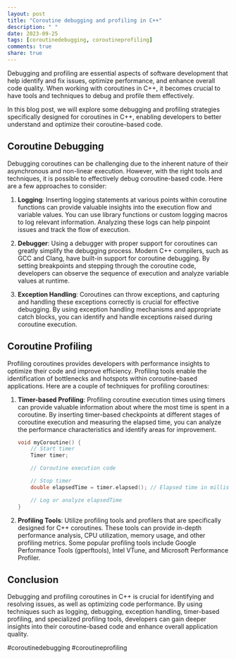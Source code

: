 ```yaml
---
layout: post
title: "Coroutine debugging and profiling in C++"
description: " "
date: 2023-09-25
tags: [coroutinedebugging, coroutineprofiling]
comments: true
share: true
---
```


Debugging and profiling are essential aspects of software development that help identify and fix issues, optimize performance, and enhance overall code quality. When working with coroutines in C++, it becomes crucial to have tools and techniques to debug and profile them effectively.

In this blog post, we will explore some debugging and profiling strategies specifically designed for coroutines in C++, enabling developers to better understand and optimize their coroutine-based code.

## Coroutine Debugging

Debugging coroutines can be challenging due to the inherent nature of their asynchronous and non-linear execution. However, with the right tools and techniques, it is possible to effectively debug coroutine-based code. Here are a few approaches to consider:

1. **Logging**: Inserting logging statements at various points within coroutine functions can provide valuable insights into the execution flow and variable values. You can use library functions or custom logging macros to log relevant information. Analyzing these logs can help pinpoint issues and track the flow of execution.

2. **Debugger**: Using a debugger with proper support for coroutines can greatly simplify the debugging process. Modern C++ compilers, such as GCC and Clang, have built-in support for coroutine debugging. By setting breakpoints and stepping through the coroutine code, developers can observe the sequence of execution and analyze variable values at runtime.

3. **Exception Handling**: Coroutines can throw exceptions, and capturing and handling these exceptions correctly is crucial for effective debugging. By using exception handling mechanisms and appropriate catch blocks, you can identify and handle exceptions raised during coroutine execution.

## Coroutine Profiling

Profiling coroutines provides developers with performance insights to optimize their code and improve efficiency. Profiling tools enable the identification of bottlenecks and hotspots within coroutine-based applications. Here are a couple of techniques for profiling coroutines:

1. **Timer-based Profiling**: Profiling coroutine execution times using timers can provide valuable information about where the most time is spent in a coroutine. By inserting timer-based checkpoints at different stages of coroutine execution and measuring the elapsed time, you can analyze the performance characteristics and identify areas for improvement.

   ```cpp
   void myCoroutine() {
       // Start timer
       Timer timer;

       // Coroutine execution code

       // Stop timer
       double elapsedTime = timer.elapsed(); // Elapsed time in milliseconds

       // Log or analyze elapsedTime
   }
   ```

2. **Profiling Tools**: Utilize profiling tools and profilers that are specifically designed for C++ coroutines. These tools can provide in-depth performance analysis, CPU utilization, memory usage, and other profiling metrics. Some popular profiling tools include Google Performance Tools (gperftools), Intel VTune, and Microsoft Performance Profiler.

## Conclusion

Debugging and profiling coroutines in C++ is crucial for identifying and resolving issues, as well as optimizing code performance. By using techniques such as logging, debugging, exception handling, timer-based profiling, and specialized profiling tools, developers can gain deeper insights into their coroutine-based code and enhance overall application quality.

#coroutinedebugging #coroutineprofiling